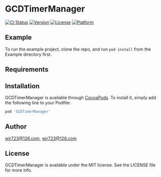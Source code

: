 # GCDTimerManager

[![CI Status](https://img.shields.io/travis/wjr723@126.com/GCDTimerManager.svg?style=flat)](https://travis-ci.org/wjr723@126.com/GCDTimerManager)
[![Version](https://img.shields.io/cocoapods/v/GCDTimerManager.svg?style=flat)](https://cocoapods.org/pods/GCDTimerManager)
[![License](https://img.shields.io/cocoapods/l/GCDTimerManager.svg?style=flat)](https://cocoapods.org/pods/GCDTimerManager)
[![Platform](https://img.shields.io/cocoapods/p/GCDTimerManager.svg?style=flat)](https://cocoapods.org/pods/GCDTimerManager)

## Example

To run the example project, clone the repo, and run `pod install` from the Example directory first.

## Requirements

## Installation

GCDTimerManager is available through [CocoaPods](https://cocoapods.org). To install
it, simply add the following line to your Podfile:

```ruby
pod 'GCDTimerManager'
```

## Author

wjr723@126.com, wjr723@126.com

## License

GCDTimerManager is available under the MIT license. See the LICENSE file for more info.

